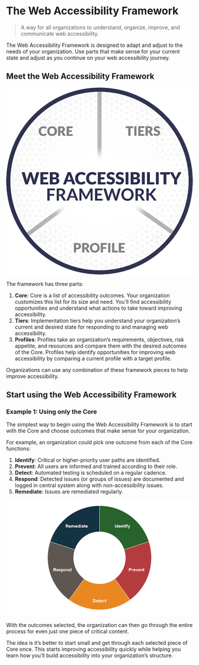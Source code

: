 # The Web Accessibility Framework

> A way for all organizations to understand, organize,
improve, and communicate web accessibility.

The Web Accessibility Framework is designed to adapt and adjust to the needs of your organization. Use parts that make sense for your current state and adjust as you continue on your web accessibility journey.

## Meet the Web Accessibility Framework

![](images/web-accessibility-framework-parts.png)

The framework has three parts:

1. **Core**: Core is a list of accessibility outcomes. Your organization customizes this list for its size and need. You’ll find accessibility opportunities and understand what actions to take toward improving accessibility.
2. **Tiers**: Implementation tiers help you understand your organization’s current and desired state for responding to and managing web accessibility.
3. **Profiles**: Profiles take an organization’s requirements, objectives, risk appetite, and resources and compare them with the desired outcomes of the Core. Profiles help identify opportunities for improving web accessibility by comparing a current profile with a target profile.

Organizations can use any combination of these framework pieces to help improve accessibility.

## Start using the Web Accessibility Framework

### Example 1: Using only the Core

The simplest way to begin using the Web Accessibility Framework is to start with the Core and choose outcomes that make sense for your organization.

For example, an organization could pick one outcome from each of the Core functions:

1. **Identify**: Critical or higher-priority user paths are identified.
2. **Prevent**: All users are informed and trained according to their role.
3. **Detect**: Automated testing is scheduled on a regular cadence.
4. **Respond**: Detected issues (or groups of issues) are documented and logged in central system along with non-accessibility issues.
5. **Remediate**: Issues are remediated regularly.

![Identify, Prevent, Detect Respond, and Remediate written along the outside of a donut chart.](images/web-accessibility-framework-core.png)

With the outcomes selected, the organization can then go through the entire process for even just one piece of critical content.

The idea is it’s better to start small and get through each selected piece of Core once. This starts improving accessibility quickly while helping you learn how you’ll build accessibility into your organization’s structure.
